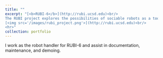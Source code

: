 ```yaml
---
title: ""
excerpt: "[<b>RUBI-6</b>](http://rubi.ucsd.edu)<br/>
The RUBI project explores the possibilities of sociable robots as a tool for education and enrichment for toddlers in early childhood education environments.<br/>
[<img src='/images/rubi_project.png'>](http://rubi.ucsd.edu)<br/>
<hr>"
collection: portfolio
---
```


I work as the robot handler for RUBI-6 and assist in documentation, maintenance, and demoing.
